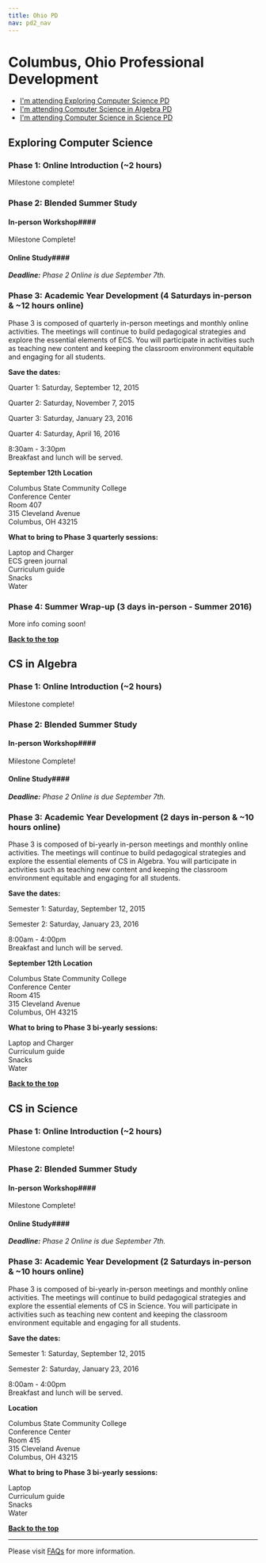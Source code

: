 ```yaml
---
title: Ohio PD
nav: pd2_nav
---
```

<a id="top"></a>

# Columbus, Ohio Professional Development

- [I'm attending Exploring Computer Science PD](#ecs)
- [I'm attending Computer Science in Algebra PD](#algebra)
- [I'm attending Computer Science in Science PD](#science)


<a id="ecs"></a>

## Exploring Computer Science

### Phase 1: Online Introduction (~2 hours) ###

Milestone complete! 

### Phase 2: Blended Summer Study ###


#### In-person Workshop####

Milestone Complete!

#### Online Study####

<b><i>Deadline:</b> Phase 2 Online is due September 7th.</i>

### Phase 3: Academic Year Development (4 Saturdays in-person & ~12 hours online) ###

Phase 3 is composed of quarterly in-person meetings and monthly online activities. The meetings will continue to build pedagogical strategies and explore the essential elements of ECS. You will participate in activities such as teaching new content and keeping the classroom environment equitable and engaging for all students.


**Save the dates:**

Quarter 1: Saturday, September 12, 2015 

Quarter 2: Saturday, November 7, 2015 

Quarter 3: Saturday, January 23, 2016 

Quarter 4: Saturday, April 16, 2016 

8:30am - 3:30pm
<br/>
Breakfast and lunch will be served.

**September 12th Location**

Columbus State Community College<br/>
Conference Center<br/>
Room 407<br/>
315 Cleveland Avenue<br/>
Columbus, OH 43215

**What to bring to Phase 3 quarterly sessions:**

Laptop and Charger
<br/>
ECS green journal <br/>
Curriculum guide
<br/>
Snacks
<br/>
Water


### Phase 4: Summer Wrap-up (3 days in-person - Summer 2016) ###

More info coming soon!

[**Back to the top**](#top)


<a id="algebra"></a>

## CS in Algebra

### Phase 1: Online Introduction (~2 hours) ###

Milestone complete!

### Phase 2: Blended Summer Study ###


#### In-person Workshop####

Milestone Complete!

#### Online Study####

<b><i>Deadline:</b> Phase 2 Online is due September 7th.</i>

### Phase 3: Academic Year Development (2 days in-person & ~10 hours online) ###

Phase 3 is composed of bi-yearly in-person meetings and monthly online activities. The meetings will continue to build pedagogical strategies and explore the essential elements of CS in Algebra. You will participate in activities such as teaching new content and keeping the classroom environment equitable and engaging for all students.

**Save the dates:**

Semester 1: Saturday, September 12, 2015

Semester 2: Saturday, January 23, 2016

8:00am - 4:00pm<br/>
Breakfast and lunch will be served. 

**September 12th Location**

Columbus State Community College<br/>
Conference Center<br/>
Room 415<br/>
315 Cleveland Avenue<br/>
Columbus, OH 43215

**What to bring to Phase 3 bi-yearly sessions:**

Laptop and Charger
<br/>
Curriculum guide
<br/>
Snacks
<br/>
Water

[**Back to the top**](#top)

<a id="science"></a>

## CS in Science

### Phase 1: Online Introduction (~2 hours) ###

Milestone complete!

### Phase 2: Blended Summer Study ###


#### In-person Workshop####

Milestone Complete!

#### Online Study####

<b><i>Deadline:</b> Phase 2 Online is due September 7th.</i>

### Phase 3: Academic Year Development (2 Saturdays in-person & ~10 hours online) ###

Phase 3 is composed of bi-yearly in-person meetings and monthly online activities. The meetings will continue to build pedagogical strategies and explore the essential elements of CS in Science. You will participate in activities such as teaching new content and keeping the classroom environment equitable and engaging for all students.

**Save the dates:**

Semester 1: Saturday, September 12, 2015

Semester 2: Saturday, January 23, 2016

8:00am - 4:00pm<br/>
Breakfast and lunch will be served. 

**Location**

Columbus State Community College<br/>
Conference Center<br/>
Room 415<br/>
315 Cleveland Avenue<br/>
Columbus, OH 43215

**What to bring to Phase 3 bi-yearly sessions:**

Laptop
<br/>
Curriculum guide
<br/>
Snacks
<br/>
Water

[**Back to the top**](#top)

----------
Please visit [FAQs](/educate/pd/15-16/faq) for more information.

<br />
<br />